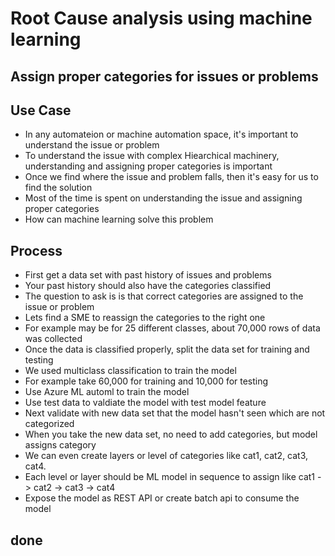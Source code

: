 # Root Cause analysis using machine learning

## Assign proper categories for issues or problems

## Use Case

- In any automateion or machine automation space, it's important to understand the issue or problem
- To understand the issue with complex Hiearchical machinery, understanding and assigning proper categories is important
- Once we find where the issue and problem falls, then it's easy for us to find the solution
- Most of the time is spent on understanding the issue and assigning proper categories
- How can machine learning solve this problem

## Process

- First get a data set with past history of issues and problems
- Your past history should also have the categories classified
- The question to ask is is that correct categories are assigned to the issue or problem
- Lets find a SME to reassign the categories to the right one
- For example may be for 25 different classes, about 70,000 rows of data was collected
- Once the data is classified properly, split the data set for training and testing
- We used multiclass classification to train the model
- For example take 60,000 for training and 10,000 for testing
- Use Azure ML automl to train the model
- Use test data to valdiate the model with test model feature
- Next validate with new data set that the model hasn't seen which are not categorized
- When you take the new data set, no need to add categories, but model assigns category
- We can even create layers or level of categories like cat1, cat2, cat3, cat4.
- Each level or layer should be ML model in sequence to assign like cat1 -> cat2 -> cat3 -> cat4
- Expose the model as REST API or create batch api to consume the model

## done